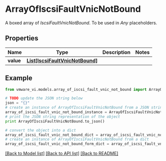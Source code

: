 # ArrayOfIscsiFaultVnicNotBound

A boxed array of *IscsiFaultVnicNotBound*. To be used in *Any* placeholders. 

## Properties
Name | Type | Description | Notes
------------ | ------------- | ------------- | -------------
**value** | [**List[IscsiFaultVnicNotBound]**](IscsiFaultVnicNotBound.md) |  | 

## Example

```python
from vmware_vi.models.array_of_iscsi_fault_vnic_not_bound import ArrayOfIscsiFaultVnicNotBound

# TODO update the JSON string below
json = "{}"
# create an instance of ArrayOfIscsiFaultVnicNotBound from a JSON string
array_of_iscsi_fault_vnic_not_bound_instance = ArrayOfIscsiFaultVnicNotBound.from_json(json)
# print the JSON string representation of the object
print ArrayOfIscsiFaultVnicNotBound.to_json()

# convert the object into a dict
array_of_iscsi_fault_vnic_not_bound_dict = array_of_iscsi_fault_vnic_not_bound_instance.to_dict()
# create an instance of ArrayOfIscsiFaultVnicNotBound from a dict
array_of_iscsi_fault_vnic_not_bound_form_dict = array_of_iscsi_fault_vnic_not_bound.from_dict(array_of_iscsi_fault_vnic_not_bound_dict)
```
[[Back to Model list]](../README.md#documentation-for-models) [[Back to API list]](../README.md#documentation-for-api-endpoints) [[Back to README]](../README.md)


